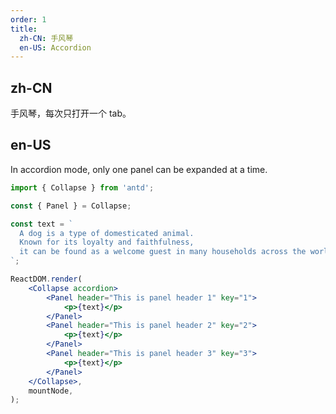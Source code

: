 ```yaml
---
order: 1
title:
  zh-CN: 手风琴
  en-US: Accordion
---
```


## zh-CN

手风琴，每次只打开一个 tab。

## en-US

In accordion mode, only one panel can be expanded at a time.

```jsx
import { Collapse } from 'antd';

const { Panel } = Collapse;

const text = `
  A dog is a type of domesticated animal.
  Known for its loyalty and faithfulness,
  it can be found as a welcome guest in many households across the world.
`;

ReactDOM.render(
	<Collapse accordion>
		<Panel header="This is panel header 1" key="1">
			<p>{text}</p>
		</Panel>
		<Panel header="This is panel header 2" key="2">
			<p>{text}</p>
		</Panel>
		<Panel header="This is panel header 3" key="3">
			<p>{text}</p>
		</Panel>
	</Collapse>,
	mountNode,
);
```
